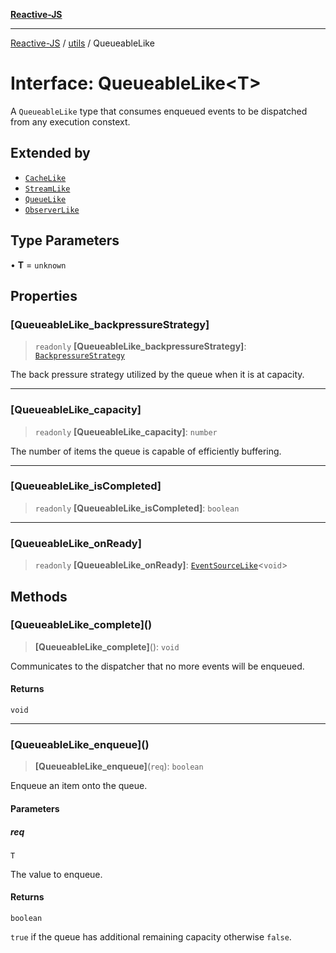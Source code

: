 [**Reactive-JS**](../../README.md)

***

[Reactive-JS](../../README.md) / [utils](../README.md) / QueueableLike

# Interface: QueueableLike\<T\>

A `QueueableLike` type that consumes enqueued events to
be dispatched from any execution constext.

## Extended by

- [`CacheLike`](../../computations/Cache/interfaces/CacheLike.md)
- [`StreamLike`](../../computations/interfaces/StreamLike.md)
- [`QueueLike`](QueueLike.md)
- [`ObserverLike`](ObserverLike.md)

## Type Parameters

• **T** = `unknown`

## Properties

### \[QueueableLike\_backpressureStrategy\]

> `readonly` **\[QueueableLike\_backpressureStrategy\]**: [`BackpressureStrategy`](../type-aliases/BackpressureStrategy.md)

The back pressure strategy utilized by the queue when it is at capacity.

***

### \[QueueableLike\_capacity\]

> `readonly` **\[QueueableLike\_capacity\]**: `number`

The number of items the queue is capable of efficiently buffering.

***

### \[QueueableLike\_isCompleted\]

> `readonly` **\[QueueableLike\_isCompleted\]**: `boolean`

***

### \[QueueableLike\_onReady\]

> `readonly` **\[QueueableLike\_onReady\]**: [`EventSourceLike`](../../computations/interfaces/EventSourceLike.md)\<`void`\>

## Methods

### \[QueueableLike\_complete\]()

> **\[QueueableLike\_complete\]**(): `void`

Communicates to the dispatcher that no more events will be enqueued.

#### Returns

`void`

***

### \[QueueableLike\_enqueue\]()

> **\[QueueableLike\_enqueue\]**(`req`): `boolean`

Enqueue an item onto the queue.

#### Parameters

##### req

`T`

The value to enqueue.

#### Returns

`boolean`

`true` if the queue has additional remaining capacity otherwise `false`.
